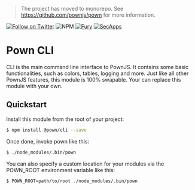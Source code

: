 > The project has moved to monorepo. See https://github.com/pownjs/pown for more information.

[![Follow on Twitter](https://img.shields.io/twitter/follow/pownjs.svg?logo=twitter)](https://twitter.com/pownjs)
![NPM](https://img.shields.io/npm/v/@pown/cli.svg)
[![Fury](https://img.shields.io/badge/version-2x%20Fury-red.svg)](https://github.com/pownjs/lobby)
[![SecApps](https://img.shields.io/badge/credits-SecApps-black.svg)](https://secapps.com)

# Pown CLI

CLI is the main command line interface to PownJS. It contains some basic functionalities, such as colors, tables, logging and more. Just like all other PownJS features, this module is 100% swapable. Your can replace this module with your own.

## Quickstart

Install this module from the root of your project:

```sh
$ npm install @pown/cli --save
```

Once done, invoke pown like this:

```sh
$ ./node_modules/.bin/pown
```

You can also specify a custom location for your modules via the POWN_ROOT environment variable like this:

```sh
$ POWN_ROOT=path/to/root ./node_modules/.bin/pown
```
